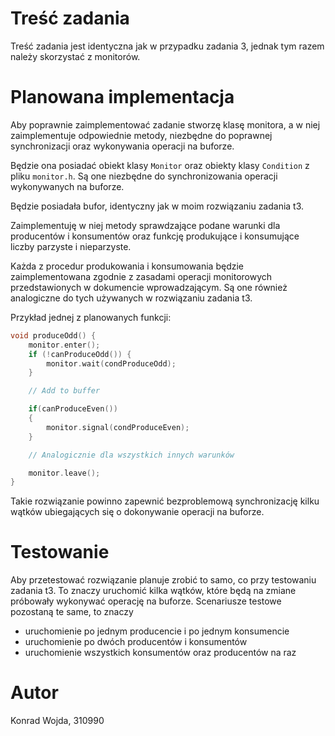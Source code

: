 # Treść zadania

Treść zadania jest identyczna jak w przypadku zadania 3, jednak tym razem należy skorzystać z monitorów.

# Planowana implementacja

Aby poprawnie zaimplementować zadanie stworzę klasę monitora, a w niej zaimplementuje odpowiednie metody, niezbędne do poprawnej synchronizacji oraz wykonywania operacji na buforze. 

Będzie ona posiadać obiekt klasy `Monitor` oraz obiekty klasy `Condition` z pliku `monitor.h`. Są one niezbędne do synchronizowania operacji wykonywanych na buforze.

Będzie posiadała bufor, identyczny jak w moim rozwiązaniu zadania t3.

Zaimplementuję w niej metody sprawdzające podane warunki dla producentów i konsumentów oraz funkcję produkujące i konsumujące liczby parzyste i nieparzyste.


Każda z procedur produkowania i konsumowania będzie zaimplementowana zgodnie z zasadami operacji monitorowych przedstawionych w dokumencie wprowadzającym. Są one również analogiczne do tych używanych w rozwiązaniu zadania t3.

Przykład jednej z planowanych funkcji:
```cpp
void produceOdd() {
    monitor.enter();
    if (!canProduceOdd()) {
        monitor.wait(condProduceOdd);
    }

    // Add to buffer

    if(canProduceEven())
    {
        monitor.signal(condProduceEven);
    }

    // Analogicznie dla wszystkich innych warunków

    monitor.leave();
}
```

Takie rozwiązanie powinno zapewnić bezproblemową synchronizację kilku wątków ubiegających się o dokonywanie operacji na buforze.

# Testowanie

Aby przetestować rozwiązanie planuje zrobić to samo, co przy testowaniu zadania t3. To znaczy uruchomić kilka wątków, które będą na zmiane próbowały wykonywać operację na buforze. Scenariusze testowe pozostaną te same, to znaczy

- uruchomienie po jednym producencie i po jednym konsumencie
- uruchomienie po dwóch producentów i konsumentów
- uruchomienie wszystkich konsumentów oraz producentów na raz

# Autor

Konrad Wojda, 310990